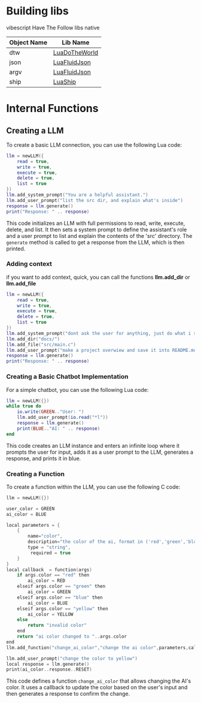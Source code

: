 

# Building libs
vibescript Have The Follow libs native

|  Object Name  | Lib Name |
|--------------|---------|
|dtw| [LuaDoTheWorld](https://github.com/OUIsolutions/LuaDoTheWorld)|
|json|[LuaFluidJson](https://github.com/OUIsolutions/LuaFluidJson) |
|argv|[LuaFluidJson](https://github.com/OUIsolutions/LuaArgv) |
|ship|[LuaShip](https://github.com/OUIsolutions/LuaShip)|

# Internal Functions 

## Creating a LLM

To create a basic LLM connection, you can use the following Lua code:

~~~lua 
llm = newLLM({
    read = true,
    write = true,
    execute = true,
    delete = true,
    list = true
})
llm.add_system_prompt("You are a helpful assistant.")
llm.add_user_prompt("list the src dir, and explain what's inside")
response = llm.generate()
print("Response: " .. response)
~~~

This code initializes an LLM with full permissions to read, write, execute, delete, and list. It then sets a system prompt to define the assistant's role and a user prompt to list and explain the contents of the 'src' directory. The `generate` method is called to get a response from the LLM, which is then printed.

### Adding context 
if you want to add context, quick, you can call the functions **llm.add_dir** or **llm.add_file**
~~~lua 
llm = newLLM({
    read = true,
    write = true,
    execute = true,
    delete = true,
    list = true
})
llm.add_system_prompt("dont ask the user for anything, just do what i say")
llm.add_dir("docs/")
llm.add_file("src/main.c")
llm.add_user_prompt("make a project overwiew and save it into README.md")
response = llm.generate()
print("Response: " .. response)
~~~

### Creating a Basic Chatbot Implementation

For a simple chatbot, you can use the following Lua code:

~~~lua 
llm = newLLM({})
while true do 
    io.write(GREEN.."User: ")
    llm.add_user_prompt(io.read("*l"))
    response = llm.generate()
    print(BLUE.."AI: " .. response)
end 
~~~

This code creates an LLM instance and enters an infinite loop where it prompts the user for input, adds it as a user prompt to the LLM, generates a response, and prints it in blue.

### Creating a Function

To create a function within the LLM, you can use the following C code:

~~~c 
llm = newLLM({})

user_color = GREEN
ai_color = BLUE

local parameters = {
    {
        name="color",
        description="the color of the ai, format in ('red','green','blue','yellow')", 
        type = "string",
         required = true
    }
}
local callback  = function(args)
    if args.color == "red" then
        ai_color = RED
    elseif args.color == "green" then
        ai_color = GREEN
    elseif args.color == "blue" then
        ai_color = BLUE
    elseif args.color == "yellow" then
        ai_color = YELLOW
    else
        return "invalid color"
    end
    return "ai color changed to "..args.color
end 
llm.add_function("change_ai_color","change the ai color",parameters,callback)

llm.add_user_prompt("change the color to yellow")
local response = llm.generate()
print(ai_color..response..RESET)
~~~

This code defines a function `change_ai_color` that allows changing the AI's color. It uses a callback to update the color based on the user's input and then generates a response to confirm the change.


